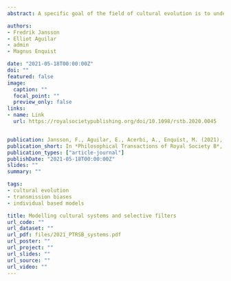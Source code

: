 ```yaml
---
abstract: A specific goal of the field of cultural evolution is to understand how processes of transmission and selection at the individual level lead to population-wide patterns of cultural diversity and change. Models of cultural evolution have typically assumed that traits are independent of one another and essentially exchangeable. But culture has a structure - traits bear relationships to one another that affect the transmission and selection process itself. Here, we introduce a modelling framework to explore the effect of interdependencies on the process of learning. Through simulations, we find that introducing a simple structure changes the cultural dynamics. Based on a basic filtering mechanism for parsing trait relationships, more elaborate cultural filters emerge. In a mostly incompatible cultural domain of traits, these filters organize culture into mostly (but not fully) consistent and stable systems. Incompatible domains produce small homogeneous cultures, while more compatibility increases size, diversity and group divergence. When individuals copy based on a trait’s features (here, its compatibility relationships), they produce more homogeneous cultures than when they copy based on the agent carrying the cultural trait. We discuss the implications of considering cultural systems and filters in the dynamics of cultural change.

authors:
- Fredrik Jansson
- Elliot Aguilar
- admin
- Magnus Enquist

date: "2021-05-18T00:00:00Z"
doi: ""
featured: false
image:
  caption: ""
  focal_point: ""
  preview_only: false
links:
- name: Link
  url: https://royalsocietypublishing.org/doi/10.1098/rstb.2020.0045


publication: Jansson, F., Aguilar, E., Acerbi, A., Enquist, M. (2021), Modelling cultural systems and selective filters, *Philosophical Transactions of Royal Society B*, 376, 20200045
publication_short: In *Philosophical Transactions of Royal Society B*, 376, 20200045
publication_types: ["article-journal"]
publishDate: "2021-05-18T00:00:00Z"
slides: ""
summary: ""

tags:
- cultural evolution
- transmission biases
- individual based models

title: Modelling cultural systems and selective filters
url_code: ""
url_dataset: ""
url_pdf: files/2021_PTRSB_systems.pdf
url_poster: ""
url_project: ""
url_slides: ""
url_source: ""
url_video: ""
---
```


